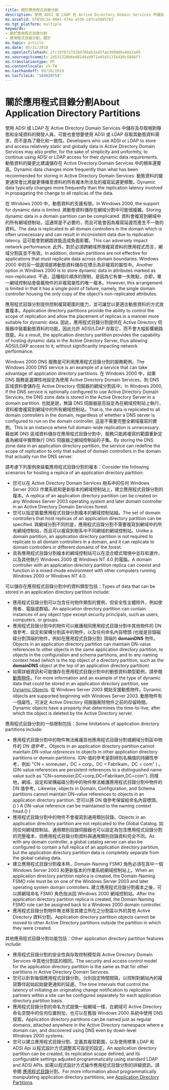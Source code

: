```yaml
---
title: 關於應用程式目錄分割
description: 使用 ADSI 或 LDAP 在 Active Directory Domain Services 中儲存及存取相對靜態和全域資料的開發人員，可能也會想要使用 ADSI 或 LDAP 存取其動態資料需求，而不是為了簡化和一致性。 動態資料的變更比建議儲存在 Active Directory Domain Services 中的頻率還要高。 動態資料的變更通常會比將變更傳播至資料的所有複本所涉及的複寫延遲更頻繁。
ms.assetid: bf856c3a-9061-474a-a536-c87ca50d5f83
ms.tgt_platform: multiple
keywords:
- 關於應用程式目錄分割
- 應用程式目錄分割，關於
ms.topic: article
ms.date: 05/31/2018
ms.openlocfilehash: 2fc1970f27d18d760ab3a45fae389809a40a2a89
ms.sourcegitcommit: 2d531328b6ed82d4ad971a45a5131b430c5866f7
ms.translationtype: MT
ms.contentlocale: zh-TW
ms.lasthandoff: 09/16/2019
ms.locfileid: "104020754"
---
```

# <a name="about-application-directory-partitions"></a><span data-ttu-id="b7ba6-107">關於應用程式目錄分割</span><span class="sxs-lookup"><span data-stu-id="b7ba6-107">About Application Directory Partitions</span></span>

<span data-ttu-id="b7ba6-108">使用 ADSI 或 LDAP 在 Active Directory Domain Services 中儲存及存取相對靜態和全域資料的開發人員，可能也會想要使用 ADSI 或 LDAP 存取其動態資料需求，而不是為了簡化和一致性。</span><span class="sxs-lookup"><span data-stu-id="b7ba6-108">Developers who use ADSI or LDAP to store and access relatively static and globally data in Active Directory Domain Services may also prefer, for the sake of simplicity and uniformity, to continue using ADSI or LDAP access for their dynamic data requirements.</span></span> <span data-ttu-id="b7ba6-109">動態資料的變更比建議儲存在 Active Directory Domain Services 中的頻率還要高。</span><span class="sxs-lookup"><span data-stu-id="b7ba6-109">Dynamic data changes more frequently than what has been recommended for storing in Active Directory Domain Services.</span></span> <span data-ttu-id="b7ba6-110">動態資料的變更通常會比將變更傳播至資料的所有複本所涉及的複寫延遲更頻繁。</span><span class="sxs-lookup"><span data-stu-id="b7ba6-110">Dynamic data typically changes more frequently than the replication latency involved in propagating the change to all replicas of the data.</span></span>

<span data-ttu-id="b7ba6-111">在 Windows 2000 中，動態資料的支援有限。</span><span class="sxs-lookup"><span data-stu-id="b7ba6-111">In Windows 2000, the support for dynamic data is limited.</span></span> <span data-ttu-id="b7ba6-112">將動態資料儲存在網域分割中可能很複雜。</span><span class="sxs-lookup"><span data-stu-id="b7ba6-112">Storing dynamic data in a domain partition can be complicated.</span></span> <span data-ttu-id="b7ba6-113">資料會複寫到網域中的所有網域控制站，這通常是不必要的，而且可能會因為複寫延遲而產生不一致的資料。</span><span class="sxs-lookup"><span data-stu-id="b7ba6-113">The data is replicated to all domain controllers in the domain which is often unnecessary and can result in inconsistent data due to replication latency.</span></span> <span data-ttu-id="b7ba6-114">這可能會對網路效能造成負面影響。</span><span class="sxs-lookup"><span data-stu-id="b7ba6-114">This can adversely impact network performance.</span></span> <span data-ttu-id="b7ba6-115">此外，對於必須跨網域界限複寫資料的應用程式而言，網域分割區並不有效。</span><span class="sxs-lookup"><span data-stu-id="b7ba6-115">In addition, domain partitions are not effective for applications that must replicate data across domain boundaries.</span></span> <span data-ttu-id="b7ba6-116">Windows 2000 中的另一個選項是將動態資料儲存在標示為非複寫的屬性中。</span><span class="sxs-lookup"><span data-stu-id="b7ba6-116">Another option in Windows 2000 is to store dynamic data in attributes marked as non-replicated.</span></span> <span data-ttu-id="b7ba6-117">不過，這種相片順序的限制，是因為它有單一失敗點，亦即，單一網域控制站會裝載物件的非複寫屬性的唯一複本。</span><span class="sxs-lookup"><span data-stu-id="b7ba6-117">However, this arrangement is limited in that it has a single point of failure, namely, the single domain controller housing the only copy of the object's non-replicated attributes.</span></span>

<span data-ttu-id="b7ba6-118">應用程式目錄分割提供控制複寫範圍的能力，並可讓您以更適合動態資料的方式放置複本。</span><span class="sxs-lookup"><span data-stu-id="b7ba6-118">Application directory partitions provide the ability to control the scope of replication and allow the placement of replicas in a manner more suitable for dynamic data.</span></span> <span data-ttu-id="b7ba6-119">因此，應用程式目錄分割提供在 Active Directory 伺服器中裝載動態資料的功能，因此允許 ADSI/LDAP 存取它，而不會大幅影響網路效能。</span><span class="sxs-lookup"><span data-stu-id="b7ba6-119">As a result, the application directory partition provides the capability of hosting dynamic data in the Active Directory Server, thus allowing ADSI/LDAP access to it, without significantly impacting network performance.</span></span>

<span data-ttu-id="b7ba6-120">Windows 2000 DNS 服務是可利用應用程式目錄分割的服務範例。</span><span class="sxs-lookup"><span data-stu-id="b7ba6-120">The Windows 2000 DNS service is an example of a service that can take advantage of application directory partitions.</span></span> <span data-ttu-id="b7ba6-121">在 Windows 2000 中，如果 DNS 服務是選擇性地設定為使用 Active Directory Domain Services，則 DNS 區域資料會儲存在 Active Directory 伺服器的網域分割區中。</span><span class="sxs-lookup"><span data-stu-id="b7ba6-121">In Windows 2000, if the DNS service is optionally configured to use Active Directory Domain Services, the DNS zone data is stored in the Active Directory Server in a domain partition.</span></span> <span data-ttu-id="b7ba6-122">也就是說，無論 DNS 伺服器是否設定為在網域控制站上執行，資料都會複寫到網域中的所有網域控制站。</span><span class="sxs-lookup"><span data-stu-id="b7ba6-122">That is, the data is replicated to all domain controllers in the domain, regardless of whether a DNS server is configured to run on the domain controller.</span></span> <span data-ttu-id="b7ba6-123">這是不需要完整全網域複寫的實例。</span><span class="sxs-lookup"><span data-stu-id="b7ba6-123">This is an instance where full domain-wide replication is unnecessary.</span></span> <span data-ttu-id="b7ba6-124">藉由將 DNS 區域資料儲存在應用程式目錄分割中，服務只能將複寫的範圍重新定義為網域中實際執行 DNS 伺服器之網域控制站的子集。</span><span class="sxs-lookup"><span data-stu-id="b7ba6-124">By storing the DNS zone data in an application directory partition, the service can redefine the scope of replication to only that subset of domain controllers in the domain that actually run the DNS server.</span></span>

<span data-ttu-id="b7ba6-125">請考慮下列案例來裝載應用程式目錄分割的複本：</span><span class="sxs-lookup"><span data-stu-id="b7ba6-125">Consider the following scenarios for hosting a replica of an application directory partition:</span></span>

-   <span data-ttu-id="b7ba6-126">您可以在 Active Directory Domain Services 樹系中的任何 Windows Server 2003 作業系統和更新版本的網域控制站上，建立應用程式目錄分割的複本。</span><span class="sxs-lookup"><span data-stu-id="b7ba6-126">A replica of an application directory partition can be created on any Windows Server 2003 operating system and later domain controller in an Active Directory Domain Services forest.</span></span>
-   <span data-ttu-id="b7ba6-127">您可以指定裝載應用程式目錄分割複本的網域控制站組。</span><span class="sxs-lookup"><span data-stu-id="b7ba6-127">The set of domain controllers that host replicas of an application directory partition can be specified.</span></span> <span data-ttu-id="b7ba6-128">與網域分割不同的是，應用程式目錄分割不需要複寫到網域中的所有網域控制站，而且可以複寫到樹系中不同網域的網域控制站。</span><span class="sxs-lookup"><span data-stu-id="b7ba6-128">Unlike a domain partition, an application directory partition is not required to replicate to all domain controllers in a domain, and it can replicate to domain controllers in different domains of the forest.</span></span>
-   <span data-ttu-id="b7ba6-129">具有應用程式目錄分割複本的網域控制站可以在混合模式環境中並存和運作，以及其他執行 Windows 2000 或 Windows NT 4.0 的電腦。</span><span class="sxs-lookup"><span data-stu-id="b7ba6-129">A domain controller with an application directory partition replica can coexist and function in a mixed-mode environment with other computers running Windows 2000 or Windows NT 4.0.</span></span>

<span data-ttu-id="b7ba6-130">可以儲存在應用程式目錄分割中的資料類型包括：</span><span class="sxs-lookup"><span data-stu-id="b7ba6-130">Types of data that can be stored in an application directory partition include:</span></span>

-   <span data-ttu-id="b7ba6-131">應用程式目錄分割可以包含任何物件類型的實例，但安全性主體除外，例如使用者、電腦或群組。</span><span class="sxs-lookup"><span data-stu-id="b7ba6-131">An application directory partition can contain instances of any object type except security principals, such as users, computers, or groups.</span></span>
-   <span data-ttu-id="b7ba6-132">應用程式目錄分割中的物件可以維護相同應用程式目錄分割中其他物件的 DN 值參考、設定和架構分割區中的物件，以及任何命名內容標頭 (也就是目錄磁碟分割頂端的物件，例如在應用程式目錄分割) 頂端的 **domainDNS** 物件。</span><span class="sxs-lookup"><span data-stu-id="b7ba6-132">Objects in an application directory partition can maintain DN-value references to other objects in the same application directory partition, to objects in the configuration and schema partitions, and to any naming context head (which is the top object of a directory partition, such as the **domainDNS** object at the top of an application directory partition).</span></span>
-   <span data-ttu-id="b7ba6-133">如需詳細資訊和可能儲存在應用程式目錄分割中的動態資料類型範例，請參閱 [動態物件](dynamic-objects.md)。</span><span class="sxs-lookup"><span data-stu-id="b7ba6-133">For more information and an example of the type of dynamic data that could be stored in an application directory partition, see [Dynamic Objects](dynamic-objects.md).</span></span> <span data-ttu-id="b7ba6-134">從 Windows Server 2003 開始支援動態物件。</span><span class="sxs-lookup"><span data-stu-id="b7ba6-134">Dynamic objects are supported beginning with Windows Server 2003.</span></span> <span data-ttu-id="b7ba6-135">動態物件有一個屬性，可決定 Active Directory 伺服器刪除物件之前的存留時間。</span><span class="sxs-lookup"><span data-stu-id="b7ba6-135">Dynamic objects have a property that determines the time-to-live, after which the object is deleted by the Active Directory server.</span></span>

<span data-ttu-id="b7ba6-136">應用程式目錄分割的一些限制包括：</span><span class="sxs-lookup"><span data-stu-id="b7ba6-136">Some limitations of application directory partitions include:</span></span>

-   <span data-ttu-id="b7ba6-137">應用程式目錄分割中的物件無法維護其他應用程式目錄分割或網域分割區中物件的 *DN 值參考* 。</span><span class="sxs-lookup"><span data-stu-id="b7ba6-137">Objects in an application directory partition cannot maintain *DN-value references* to objects in other application directory partitions or domain partitions.</span></span> <span data-ttu-id="b7ba6-138"> (DN-值的參考是對辨別名稱值的持續性參考，例如 "CN = someuser，DC = corp，DC = Fabrikam，DC = com" ) 。</span><span class="sxs-lookup"><span data-stu-id="b7ba6-138">(DN-value references are persistent references to a distinguished name value such as "CN=someuser,DC=corp,DC=Fabrikam,DC=com").</span></span> <span data-ttu-id="b7ba6-139">同樣地，網域、設定和架構磁碟分割中的物件無法維護應用程式目錄分割中物件的 DN 值參考。</span><span class="sxs-lookup"><span data-stu-id="b7ba6-139">Likewise, objects in Domain, Configuration, and Schema partitions cannot maintain DN-value references to objects in an application directory partition.</span></span> <span data-ttu-id="b7ba6-140">您可以將 DN 值參考保留給命名內容標頭。 () ) </span><span class="sxs-lookup"><span data-stu-id="b7ba6-140">A DN-value reference can be maintained to the naming context head.() )</span></span>
-   <span data-ttu-id="b7ba6-141">應用程式目錄分割中的物件不會複寫到通用類別目錄。</span><span class="sxs-lookup"><span data-stu-id="b7ba6-141">Objects in an application directory partition are not replicated to the Global Catalog.</span></span> <span data-ttu-id="b7ba6-142">如同任何網域控制站，通用類別目錄伺服器也可以設定為包含應用程式目錄分割的完整複本，但應用程式目錄分割資料與通用類別目錄資料完全不同。</span><span class="sxs-lookup"><span data-stu-id="b7ba6-142">As with any domain controller, a global catalog server can also be configured to contain a full replica of an application directory partition, but the application directory partition data is completely separate from the global catalog data.</span></span>
-   <span data-ttu-id="b7ba6-143">建立應用程式目錄分割複本時，Domain-Naming FSMO 角色必須在其中一個 Windows Server 2003 和更新版本的作業系統網域控制站上。</span><span class="sxs-lookup"><span data-stu-id="b7ba6-143">When an application directory partition replica is created, the Domain-Naming FSMO role must be on one of the Windows Server 2003 and later operating system domain controllers.</span></span> <span data-ttu-id="b7ba6-144">建立應用程式目錄分割複本之後，可以將網域命名 FSMO 角色指派回 Windows 2000 網域控制站。</span><span class="sxs-lookup"><span data-stu-id="b7ba6-144">After the application directory partition replica is created, the Domain Naming FSMO role can be assigned back to a Windows 2000 domain controller.</span></span>
-   <span data-ttu-id="b7ba6-145">應用程式目錄分割物件無法移至其建立所在之分割區以外的其他 Active Directory 資料分割。</span><span class="sxs-lookup"><span data-stu-id="b7ba6-145">Application directory partition objects cannot be moved to other Active Directory partitions outside the partition in which they were created.</span></span>

<span data-ttu-id="b7ba6-146">其他應用程式目錄分割功能包括：</span><span class="sxs-lookup"><span data-stu-id="b7ba6-146">Other application directory partition features include:</span></span>

-   <span data-ttu-id="b7ba6-147">應用程式目錄分割的安全性與存取控制模型與 Active Directory Domain Services 中其他分割區的相同。</span><span class="sxs-lookup"><span data-stu-id="b7ba6-147">The security and access control model for the application directory partition is the same as that for other partitions in Active Directory Domain Services.</span></span>
-   <span data-ttu-id="b7ba6-148">您可以針對每個應用程式目錄分割，分別設定時間間隔，以控制對網站內的複寫夥伴起始起始變更通知的延遲。</span><span class="sxs-lookup"><span data-stu-id="b7ba6-148">The time intervals that control the latency of initiating an originating change notification to replication partners within a site can be configured separately for each application directory partition basis.</span></span>
-   <span data-ttu-id="b7ba6-149">應用程式目錄分割的命名方式就像一般網域一樣，在網域可 Active Directory 命名空間中的任何位置附加，也可以在舊版 Windows 2000 系統中使用 DNS 探索。</span><span class="sxs-lookup"><span data-stu-id="b7ba6-149">Application directory partitions can be named just as regular domains, attached anywhere in the Active Directory namespace where a domain can, and discovered using DNS even by down-level Windows 2000 systems.</span></span>
-   <span data-ttu-id="b7ba6-150">您可以建立應用程式目錄分割、定義其複寫範圍，以及使用標準 LDAP 和 ADSI Api 以程式設計方式調整其可設定的設定。</span><span class="sxs-lookup"><span data-stu-id="b7ba6-150">An application directory partition can be created, its replication scope defined, and its configurable settings adjusted programmatically using standard LDAP and ADSI APIs.</span></span> <span data-ttu-id="b7ba6-151">如需以程式設計方式操作應用程式目錄分割的詳細資訊，請參閱 [應用程式目錄](application-directory-partitions.md)分割。</span><span class="sxs-lookup"><span data-stu-id="b7ba6-151">For more information about programmatically manipulating application directory partitions, see [Application Directory Partitions](application-directory-partitions.md).</span></span>

 

 




